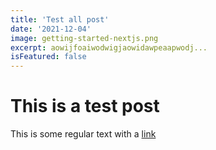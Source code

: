 ```yaml
---
title: 'Test all post'
date: '2021-12-04'
image: getting-started-nextjs.png
excerpt: aowijfoaiwodwigjaowidawpeaapwodj...
isFeatured: false
---
```


# This is a test post
This is some regular text with a [link](https://google.com)